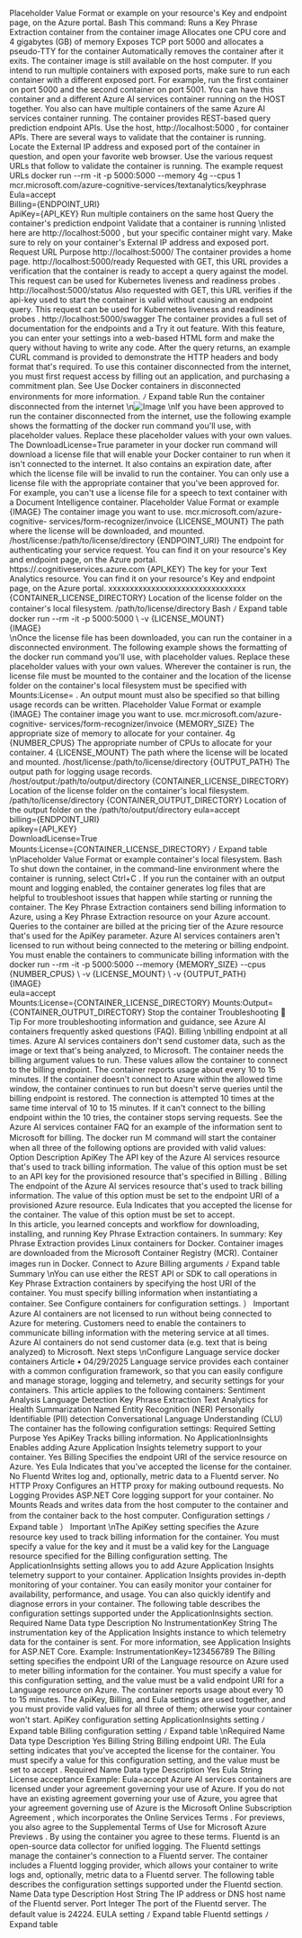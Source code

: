 Placeholder
Value
Format or example
on your resource's Key and endpoint
page, on the Azure portal.
Bash
This command:
Runs a Key Phrase Extraction container from the container image
Allocates one CPU core and 4 gigabytes (GB) of memory
Exposes TCP port 5000 and allocates a pseudo-TTY for the container
Automatically removes the container after it exits. The container image is still available on
the host computer.
If you intend to run multiple containers with exposed ports, make sure to run each container
with a different exposed port. For example, run the first container on port 5000 and the second
container on port 5001.
You can have this container and a different Azure AI services container running on the HOST
together. You also can have multiple containers of the same Azure AI services container
running.
The container provides REST-based query prediction endpoint APIs.
Use the host, http://localhost:5000 , for container APIs.
There are several ways to validate that the container is running. Locate the External IP address
and exposed port of the container in question, and open your favorite web browser. Use the
various request URLs that follow to validate the container is running. The example request URLs
docker run --rm -it -p 5000:5000 --memory 4g --cpus 1 \
mcr.microsoft.com/azure-cognitive-services/textanalytics/keyphrase \
Eula=accept \
Billing={ENDPOINT_URI} \
ApiKey={API_KEY}
Run multiple containers on the same host
Query the container's prediction endpoint
Validate that a container is running
\nlisted here are http://localhost:5000 , but your specific container might vary. Make sure to rely
on your container's External IP address and exposed port.
Request URL
Purpose
http://localhost:5000/
The container provides a home page.
http://localhost:5000/ready
Requested with GET, this URL provides a verification that the container
is ready to accept a query against the model. This request can be used
for Kubernetes liveness and readiness probes
.
http://localhost:5000/status
Also requested with GET, this URL verifies if the api-key used to start
the container is valid without causing an endpoint query. This request
can be used for Kubernetes liveness and readiness probes
.
http://localhost:5000/swagger
The container provides a full set of documentation for the endpoints
and a Try it out feature. With this feature, you can enter your settings
into a web-based HTML form and make the query without having to
write any code. After the query returns, an example CURL command is
provided to demonstrate the HTTP headers and body format that's
required.
To use this container disconnected from the internet, you must first request access by filling
out an application, and purchasing a commitment plan. See Use Docker containers in
disconnected environments for more information.
ﾉ
Expand table
Run the container disconnected from the internet
\n![Image](images/page482_image1.png)
\nIf you have been approved to run the container disconnected from the internet, use the
following example shows the formatting of the docker run  command you'll use, with
placeholder values. Replace these placeholder values with your own values.
The DownloadLicense=True  parameter in your docker run  command will download a license file
that will enable your Docker container to run when it isn't connected to the internet. It also
contains an expiration date, after which the license file will be invalid to run the container. You
can only use a license file with the appropriate container that you've been approved for. For
example, you can't use a license file for a speech to text container with a Document
Intelligence container.
Placeholder
Value
Format or example
{IMAGE}
The container image
you want to use.
mcr.microsoft.com/azure-cognitive-
services/form-recognizer/invoice
{LICENSE_MOUNT}
The path where the
license will be
downloaded, and
mounted.
/host/license:/path/to/license/directory
{ENDPOINT_URI}
The endpoint for
authenticating your
service request. You can
find it on your
resource's Key and
endpoint page, on the
Azure portal.
https://<your-custom-
subdomain>.cognitiveservices.azure.com
{API_KEY}
The key for your Text
Analytics resource. You
can find it on your
resource's Key and
endpoint page, on the
Azure portal.
xxxxxxxxxxxxxxxxxxxxxxxxxxxxxxxx
{CONTAINER_LICENSE_DIRECTORY}
Location of the license
folder on the
container's local
filesystem.
/path/to/license/directory
Bash
ﾉ
Expand table
docker run --rm -it -p 5000:5000 \ 
-v {LICENSE_MOUNT} \
{IMAGE} \
\nOnce the license file has been downloaded, you can run the container in a disconnected
environment. The following example shows the formatting of the docker run  command you'll
use, with placeholder values. Replace these placeholder values with your own values.
Wherever the container is run, the license file must be mounted to the container and the
location of the license folder on the container's local filesystem must be specified with
Mounts:License= . An output mount must also be specified so that billing usage records can be
written.
Placeholder
Value
Format or example
{IMAGE}
The container image
you want to use.
mcr.microsoft.com/azure-cognitive-
services/form-recognizer/invoice
{MEMORY_SIZE}
The appropriate size
of memory to
allocate for your
container.
4g
{NUMBER_CPUS}
The appropriate
number of CPUs to
allocate for your
container.
4
{LICENSE_MOUNT}
The path where the
license will be
located and
mounted.
/host/license:/path/to/license/directory
{OUTPUT_PATH}
The output path for
logging usage
records.
/host/output:/path/to/output/directory
{CONTAINER_LICENSE_DIRECTORY}
Location of the
license folder on the
container's local
filesystem.
/path/to/license/directory
{CONTAINER_OUTPUT_DIRECTORY}
Location of the
output folder on the
/path/to/output/directory
eula=accept \
billing={ENDPOINT_URI} \
apikey={API_KEY} \
DownloadLicense=True \
Mounts:License={CONTAINER_LICENSE_DIRECTORY} 
ﾉ
Expand table
\nPlaceholder
Value
Format or example
container's local
filesystem.
Bash
To shut down the container, in the command-line environment where the container is running,
select Ctrl+C .
If you run the container with an output mount and logging enabled, the container generates
log files that are helpful to troubleshoot issues that happen while starting or running the
container.
The Key Phrase Extraction containers send billing information to Azure, using a Key Phrase
Extraction resource on your Azure account.
Queries to the container are billed at the pricing tier of the Azure resource that's used for the
ApiKey  parameter.
Azure AI services containers aren't licensed to run without being connected to the metering or
billing endpoint. You must enable the containers to communicate billing information with the
docker run --rm -it -p 5000:5000 --memory {MEMORY_SIZE} --cpus {NUMBER_CPUS} \ 
-v {LICENSE_MOUNT} \ 
-v {OUTPUT_PATH} \
{IMAGE} \
eula=accept \
Mounts:License={CONTAINER_LICENSE_DIRECTORY}
Mounts:Output={CONTAINER_OUTPUT_DIRECTORY}
Stop the container
Troubleshooting
 Tip
For more troubleshooting information and guidance, see Azure AI containers frequently
asked questions (FAQ).
Billing
\nbilling endpoint at all times. Azure AI services containers don't send customer data, such as the
image or text that's being analyzed, to Microsoft.
The container needs the billing argument values to run. These values allow the container to
connect to the billing endpoint. The container reports usage about every 10 to 15 minutes. If
the container doesn't connect to Azure within the allowed time window, the container
continues to run but doesn't serve queries until the billing endpoint is restored. The connection
is attempted 10 times at the same time interval of 10 to 15 minutes. If it can't connect to the
billing endpoint within the 10 tries, the container stops serving requests. See the Azure AI
services container FAQ for an example of the information sent to Microsoft for billing.
The docker run Ｍ
 command will start the container when all three of the following options
are provided with valid values:
Option
Description
ApiKey
The API key of the Azure AI services resource that's used to track billing information.
The value of this option must be set to an API key for the provisioned resource that's specified
in Billing .
Billing
The endpoint of the Azure AI services resource that's used to track billing information.
The value of this option must be set to the endpoint URI of a provisioned Azure resource.
Eula
Indicates that you accepted the license for the container.
The value of this option must be set to accept.
\
In this article, you learned concepts and workflow for downloading, installing, and running Key
Phrase Extraction containers. In summary:
Key Phrase Extraction provides Linux containers for Docker.
Container images are downloaded from the Microsoft Container Registry (MCR).
Container images run in Docker.
Connect to Azure
Billing arguments
ﾉ
Expand table
Summary
\nYou can use either the REST API or SDK to call operations in Key Phrase Extraction
containers by specifying the host URI of the container.
You must specify billing information when instantiating a container.
See Configure containers for configuration settings.
） Important
Azure AI containers are not licensed to run without being connected to Azure for
metering. Customers need to enable the containers to communicate billing information
with the metering service at all times. Azure AI containers do not send customer data (e.g.
text that is being analyzed) to Microsoft.
Next steps
\nConfigure Language service docker
containers
Article • 04/29/2025
Language service provides each container with a common configuration framework, so that
you can easily configure and manage storage, logging and telemetry, and security settings for
your containers. This article applies to the following containers:
Sentiment Analysis
Language Detection
Key Phrase Extraction
Text Analytics for Health
Summarization
Named Entity Recognition (NER)
Personally Identifiable (PII) detection
Conversational Language Understanding (CLU)
The container has the following configuration settings:
Required
Setting
Purpose
Yes
ApiKey
Tracks billing information.
No
ApplicationInsights
Enables adding Azure Application Insights telemetry support to your
container.
Yes
Billing
Specifies the endpoint URI of the service resource on Azure.
Yes
Eula
Indicates that you've accepted the license for the container.
No
Fluentd
Writes log and, optionally, metric data to a Fluentd server.
No
HTTP Proxy
Configures an HTTP proxy for making outbound requests.
No
Logging
Provides ASP.NET Core logging support for your container.
No
Mounts
Reads and writes data from the host computer to the container and
from the container back to the host computer.
Configuration settings
ﾉ
Expand table
） Important
\nThe ApiKey  setting specifies the Azure resource key used to track billing information for the
container. You must specify a value for the key and it must be a valid key for the Language
resource specified for the Billing configuration setting.
The ApplicationInsights  setting allows you to add Azure Application Insights telemetry
support to your container. Application Insights provides in-depth monitoring of your container.
You can easily monitor your container for availability, performance, and usage. You can also
quickly identify and diagnose errors in your container.
The following table describes the configuration settings supported under the
ApplicationInsights  section.
Required
Name
Data
type
Description
No
InstrumentationKey
String
The instrumentation key of the Application Insights instance
to which telemetry data for the container is sent. For more
information, see Application Insights for ASP.NET Core.
Example:
InstrumentationKey=123456789
The Billing  setting specifies the endpoint URI of the Language resource on Azure used to
meter billing information for the container. You must specify a value for this configuration
setting, and the value must be a valid endpoint URI for a Language resource on Azure. The
container reports usage about every 10 to 15 minutes.
The ApiKey, Billing, and Eula settings are used together, and you must provide valid
values for all three of them; otherwise your container won't start.
ApiKey configuration setting
ApplicationInsights setting
ﾉ
Expand table
Billing configuration setting
ﾉ
Expand table
\nRequired
Name
Data type
Description
Yes
Billing
String
Billing endpoint URI.
The Eula  setting indicates that you've accepted the license for the container. You must specify
a value for this configuration setting, and the value must be set to accept .
Required
Name
Data type
Description
Yes
Eula
String
License acceptance
Example:
Eula=accept
Azure AI services containers are licensed under your agreement
 governing your use of Azure.
If you do not have an existing agreement governing your use of Azure, you agree that your
agreement governing use of Azure is the Microsoft Online Subscription Agreement
, which
incorporates the Online Services Terms
. For previews, you also agree to the Supplemental
Terms of Use for Microsoft Azure Previews
. By using the container you agree to these terms.
Fluentd is an open-source data collector for unified logging. The Fluentd  settings manage the
container's connection to a Fluentd
 server. The container includes a Fluentd logging
provider, which allows your container to write logs and, optionally, metric data to a Fluentd
server.
The following table describes the configuration settings supported under the Fluentd  section.
Name
Data
type
Description
Host
String
The IP address or DNS host name of the Fluentd
server.
Port
Integer
The port of the Fluentd server.
The default value is 24224.
EULA setting
ﾉ
Expand table
Fluentd settings
ﾉ
Expand table